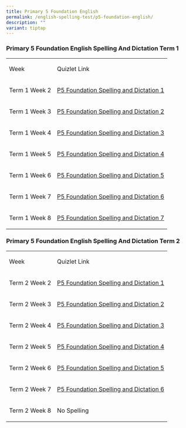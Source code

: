 ```yaml
---
title: Primary 5 Foundation English
permalink: /english-spelling-test/p5-foundation-english/
description: ""
variant: tiptap
---
```

<h3>Primary 5 Foundation English Spelling And Dictation Term 1</h3>
<table style="minWidth: 50px">
<colgroup>
<col>
<col>
</colgroup>
<tbody>
<tr>
<td rowspan="1" colspan="1">
<p>Week</p>
</td>
<td rowspan="1" colspan="1">
<p>Quizlet Link</p>
</td>
</tr>
<tr>
<td rowspan="1" colspan="1">
<p>Term 1 Week 2</p>
</td>
<td rowspan="1" colspan="1">
<p><a href="https://quizlet.com/868578941/p5-foundation-t1-spelling-list-1-flash-cards/?i=1c2gxb&amp;x=1jqt" rel="noopener noreferrer nofollow" target="_blank">P5 Foundation </a>
<a href="https://quizlet.com/896973530/primary-5-term-2-spelling-list-1-flash-cards/?i=1c2gxb&amp;x=1jqt" rel="noopener noreferrer nofollow" target="_blank">Spelling and Dictation</a><a href="https://quizlet.com/868578941/p5-foundation-t1-spelling-list-1-flash-cards/?i=1c2gxb&amp;x=1jqt" rel="noopener noreferrer nofollow" target="_blank"> 1</a>
</p>
</td>
</tr>
<tr>
<td rowspan="1" colspan="1">
<p>Term 1 Week 3</p>
</td>
<td rowspan="1" colspan="1">
<p><a href="https://quizlet.com/868582754/p5-foundation-t1-spelling-list-2-flash-cards/?i=1c2gxb&amp;x=1qqt" rel="noopener noreferrer nofollow" target="_blank">P5 Foundation </a>
<a href="https://quizlet.com/896973530/primary-5-term-2-spelling-list-1-flash-cards/?i=1c2gxb&amp;x=1jqt" rel="noopener noreferrer nofollow" target="_blank">Spelling and Dictation</a><a href="https://quizlet.com/868582754/p5-foundation-t1-spelling-list-2-flash-cards/?i=1c2gxb&amp;x=1qqt" rel="noopener noreferrer nofollow" target="_blank"> 2</a>
</p>
</td>
</tr>
<tr>
<td rowspan="1" colspan="1">
<p>Term 1 Week 4</p>
</td>
<td rowspan="1" colspan="1">
<p><a href="https://quizlet.com/868583144/p5-foundation-t1-spelling-list-3-flash-cards/?i=1c2gxb&amp;x=1jqt" rel="noopener noreferrer nofollow" target="_blank">P5 Foundation </a>
<a href="https://quizlet.com/896973530/primary-5-term-2-spelling-list-1-flash-cards/?i=1c2gxb&amp;x=1jqt" rel="noopener noreferrer nofollow" target="_blank">Spelling and Dictation</a><a href="https://quizlet.com/868583144/p5-foundation-t1-spelling-list-3-flash-cards/?i=1c2gxb&amp;x=1jqt" rel="noopener noreferrer nofollow" target="_blank"> 3</a>
</p>
</td>
</tr>
<tr>
<td rowspan="1" colspan="1">
<p>Term 1 Week 5</p>
</td>
<td rowspan="1" colspan="1">
<p><a href="https://quizlet.com/868583520/p5-foundation-t1-spelling-list-4-flash-cards/?i=1c2gxb&amp;x=1jqt" rel="noopener noreferrer nofollow" target="_blank">P5 Foundation </a>
<a href="https://quizlet.com/896973530/primary-5-term-2-spelling-list-1-flash-cards/?i=1c2gxb&amp;x=1jqt" rel="noopener noreferrer nofollow" target="_blank">Spelling and Dictation</a><a href="https://quizlet.com/868583520/p5-foundation-t1-spelling-list-4-flash-cards/?i=1c2gxb&amp;x=1jqt" rel="noopener noreferrer nofollow" target="_blank"> 4</a>
</p>
</td>
</tr>
<tr>
<td rowspan="1" colspan="1">
<p>Term 1 Week 6</p>
</td>
<td rowspan="1" colspan="1">
<p><a href="https://quizlet.com/868583935/p5-foundation-t1-spelling-list-5-flash-cards/?i=1c2gxb&amp;x=1jqt" rel="noopener noreferrer nofollow" target="_blank">P5 Foundation </a>
<a href="https://quizlet.com/896973530/primary-5-term-2-spelling-list-1-flash-cards/?i=1c2gxb&amp;x=1jqt" rel="noopener noreferrer nofollow" target="_blank">Spelling and Dictation</a><a href="https://quizlet.com/868583935/p5-foundation-t1-spelling-list-5-flash-cards/?i=1c2gxb&amp;x=1jqt" rel="noopener noreferrer nofollow" target="_blank"> 5</a>
</p>
</td>
</tr>
<tr>
<td rowspan="1" colspan="1">
<p>Term 1 Week 7</p>
</td>
<td rowspan="1" colspan="1">
<p><a href="https://quizlet.com/_7slgye?x=1jqt&amp;i=1c2gxb" rel="noopener noreferrer nofollow" target="_blank">P5 Foundation </a>
<a href="https://quizlet.com/896973530/primary-5-term-2-spelling-list-1-flash-cards/?i=1c2gxb&amp;x=1jqt" rel="noopener noreferrer nofollow" target="_blank">Spelling and Dictation</a><a href="https://quizlet.com/_7slgye?x=1jqt&amp;i=1c2gxb" rel="noopener noreferrer nofollow" target="_blank"> 6</a>
</p>
</td>
</tr>
<tr>
<td rowspan="1" colspan="1">
<p>Term 1 Week 8</p>
</td>
<td rowspan="1" colspan="1">
<p><a href="" rel="noopener noreferrer nofollow" target="_blank">P5 Foundation </a>
<a href="https://quizlet.com/896973530/primary-5-term-2-spelling-list-1-flash-cards/?i=1c2gxb&amp;x=1jqt" rel="noopener noreferrer nofollow" target="_blank">Spelling and Dictation</a><a href="" rel="noopener noreferrer nofollow" target="_blank"> 7</a>
</p>
</td>
</tr>
</tbody>
</table>
<h3>Primary 5 Foundation English Spelling And Dictation Term 2</h3>
<table style="minWidth: 50px">
<colgroup>
<col>
<col>
</colgroup>
<tbody>
<tr>
<td rowspan="1" colspan="1">
<p>Week</p>
</td>
<td rowspan="1" colspan="1">
<p>Quizlet Link</p>
</td>
</tr>
<tr>
<td rowspan="1" colspan="1">
<p>Term 2 Week 2</p>
</td>
<td rowspan="1" colspan="1">
<p><a href="https://quizlet.com/897002169/p5-foundation-t2-spelling-list-1-flash-cards/?i=1c2gxb&amp;x=1jqt" rel="noopener noreferrer nofollow" target="_blank">P5 Foundation Spelling and Dictation 1</a>
</p>
</td>
</tr>
<tr>
<td rowspan="1" colspan="1">
<p>Term 2 Week 3</p>
</td>
<td rowspan="1" colspan="1">
<p><a href="https://quizlet.com/897004545/p5-foundation-t2-spelling-list-2-flash-cards/?i=1c2gxb&amp;x=1jqt" rel="noopener noreferrer nofollow" target="_blank">P5 Foundation Spelling and Dictation 2</a>
</p>
</td>
</tr>
<tr>
<td rowspan="1" colspan="1">
<p>Term 2 Week 4</p>
</td>
<td rowspan="1" colspan="1">
<p><a href="https://quizlet.com/897007689/p5-foundation-t2-spelling-list-3-flash-cards/?i=1c2gxb&amp;x=1jqt" rel="noopener noreferrer nofollow" target="_blank">P5 Foundation Spelling and Dictation 3</a>
</p>
</td>
</tr>
<tr>
<td rowspan="1" colspan="1">
<p>Term 2 Week 5</p>
</td>
<td rowspan="1" colspan="1">
<p><a href="https://quizlet.com/897016757/p5-foundation-t2-spelling-list-4-flash-cards/?i=1c2gxb&amp;x=1jqt" rel="noopener noreferrer nofollow" target="_blank">P5 Foundation Spelling and Dictation 4</a>
</p>
</td>
</tr>
<tr>
<td rowspan="1" colspan="1">
<p>Term 2 Week 6</p>
</td>
<td rowspan="1" colspan="1">
<p><a href="https://quizlet.com/897017880/p5-foundation-t2-spelling-list-5-flash-cards/?i=1c2gxb&amp;x=1jqt" rel="noopener noreferrer nofollow" target="_blank">P5 Foundation Spelling and Dictation 5</a>
</p>
</td>
</tr>
<tr>
<td rowspan="1" colspan="1">
<p>Term 2 Week 7</p>
</td>
<td rowspan="1" colspan="1">
<p><a href="https://quizlet.com/897019892/p5-foundation-t2-spelling-list-6-flash-cards/?i=1c2gxb&amp;x=1jqt" rel="noopener noreferrer nofollow" target="_blank">P5 Foundation Spelling and Dictation 6</a>
</p>
</td>
</tr>
<tr>
<td rowspan="1" colspan="1">
<p>Term 2 Week 8</p>
</td>
<td rowspan="1" colspan="1">
<p>No Spelling</p>
</td>
</tr>
</tbody>
</table>
<p></p>